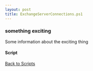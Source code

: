 ```yaml
---
layout: post
title: ExchangeServerConnections.ps1
---
```


### something exciting

Some information about the exciting thing

#### Script

<script src="http://gist-it.appspot.com/github.com/BanterBoy/scripts-blog/blob/master/PowerShell/Extras/ExchangeServerConnections.ps1"></script>

<a href="/scripts.html">Back to Scripts</a>
